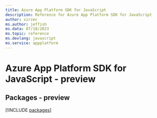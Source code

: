 ```yaml
---
title: Azure App Platform SDK for JavaScript
description: Reference for Azure App Platform SDK for JavaScript
author: xirzec
ms.author: jeffish
ms.data: 07/18/2023
ms.topic: reference
ms.devlang: javascript
ms.service: appplatform
---
```

# Azure App Platform SDK for JavaScript - preview
## Packages - preview
[!INCLUDE [packages](app-platform-index.md)]